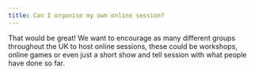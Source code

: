 ```yaml
---
title: Can I organise my own online session?
---
```

That would be great! We want to encourage as many different groups throughout the UK to host online sessions, these could be workshops, online games or even just a short show and tell session with what people have done so far.
